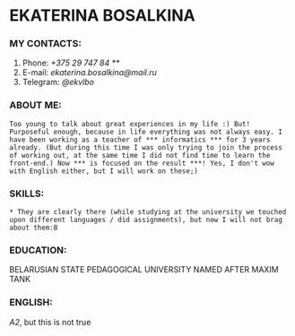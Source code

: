 # EKATERINA BOSALKINA

### MY CONTACTS:
1. Phone: _+375 29 747 84 **_
2. E-mail: _ekaterina.bosalkina@mail.ru_
3. Telegram: _@ekvlbo_

### ABOUT ME:
    Too young to talk about great experiences in my life :) But! Purposeful enough, because in life everything was not always easy. I have been working as a teacher of *** informatics *** for 3 years already. (But during this time I was only trying to join the process of working out, at the same time I did not find time to learn the front-end.) Now *** is focused on the result ***! Yes, I don't wow with English either, but I will work on these;)

### SKILLS:
    * They are clearly there (while studying at the university we touched upon different languages / did assignments), but now I will not brag about them:В

### EDUCATION: 
BELARUSIAN STATE PEDAGOGICAL UNIVERSITY
NAMED AFTER MAXIM TANK

### ENGLISH: 
*A2*, but this is not true    
